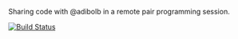 Sharing code with @adibolb in a remote pair programming session.

[![Build Status](https://travis-ci.org/tyrcho/remote-pair-with-adi.svg?branch=master)](https://travis-ci.org/tyrcho/remote-pair-with-adi)
